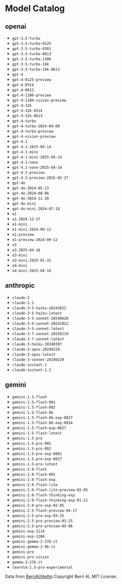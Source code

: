 # Model Catalog

## openai

- `gpt-3.5-turbo`
- `gpt-3.5-turbo-0125`
- `gpt-3.5-turbo-0301`
- `gpt-3.5-turbo-0613`
- `gpt-3.5-turbo-1106`
- `gpt-3.5-turbo-16k`
- `gpt-3.5-turbo-16k-0613`
- `gpt-4`
- `gpt-4-0125-preview`
- `gpt-4-0314`
- `gpt-4-0613`
- `gpt-4-1106-preview`
- `gpt-4-1106-vision-preview`
- `gpt-4-32k`
- `gpt-4-32k-0314`
- `gpt-4-32k-0613`
- `gpt-4-turbo`
- `gpt-4-turbo-2024-04-09`
- `gpt-4-turbo-preview`
- `gpt-4-vision-preview`
- `gpt-4.1`
- `gpt-4.1-2025-04-14`
- `gpt-4.1-mini`
- `gpt-4.1-mini-2025-04-14`
- `gpt-4.1-nano`
- `gpt-4.1-nano-2025-04-14`
- `gpt-4.5-preview`
- `gpt-4.5-preview-2025-02-27`
- `gpt-4o`
- `gpt-4o-2024-05-13`
- `gpt-4o-2024-08-06`
- `gpt-4o-2024-11-20`
- `gpt-4o-mini`
- `gpt-4o-mini-2024-07-18`
- `o1`
- `o1-2024-12-17`
- `o1-mini`
- `o1-mini-2024-09-12`
- `o1-preview`
- `o1-preview-2024-09-12`
- `o3`
- `o3-2025-04-16`
- `o3-mini`
- `o3-mini-2025-01-31`
- `o4-mini`
- `o4-mini-2025-04-16`

## anthropic

- `claude-2`
- `claude-2.1`
- `claude-3-5-haiku-20241022`
- `claude-3-5-haiku-latest`
- `claude-3-5-sonnet-20240620`
- `claude-3-5-sonnet-20241022`
- `claude-3-5-sonnet-latest`
- `claude-3-7-sonnet-20250219`
- `claude-3-7-sonnet-latest`
- `claude-3-haiku-20240307`
- `claude-3-opus-20240229`
- `claude-3-opus-latest`
- `claude-3-sonnet-20240229`
- `claude-instant-1`
- `claude-instant-1.2`

## gemini

- `gemini-1.5-flash`
- `gemini-1.5-flash-001`
- `gemini-1.5-flash-002`
- `gemini-1.5-flash-8b`
- `gemini-1.5-flash-8b-exp-0827`
- `gemini-1.5-flash-8b-exp-0924`
- `gemini-1.5-flash-exp-0827`
- `gemini-1.5-flash-latest`
- `gemini-1.5-pro`
- `gemini-1.5-pro-001`
- `gemini-1.5-pro-002`
- `gemini-1.5-pro-exp-0801`
- `gemini-1.5-pro-exp-0827`
- `gemini-1.5-pro-latest`
- `gemini-2.0-flash`
- `gemini-2.0-flash-001`
- `gemini-2.0-flash-exp`
- `gemini-2.0-flash-lite`
- `gemini-2.0-flash-lite-preview-02-05`
- `gemini-2.0-flash-thinking-exp`
- `gemini-2.0-flash-thinking-exp-01-21`
- `gemini-2.0-pro-exp-02-05`
- `gemini-2.5-flash-preview-04-17`
- `gemini-2.5-pro-exp-03-25`
- `gemini-2.5-pro-preview-03-25`
- `gemini-2.5-pro-preview-05-06`
- `gemini-exp-1114`
- `gemini-exp-1206`
- `gemini-gemma-2-27b-it`
- `gemini-gemma-2-9b-it`
- `gemini-pro`
- `gemini-pro-vision`
- `gemma-3-27b-it`
- `learnlm-1.5-pro-experimental`

Data from [BerriAI/litellm](https://github.com/BerriAI/litellm/blob/main/model_prices_and_context_window.json) Copyright Berri AI, MIT License.
